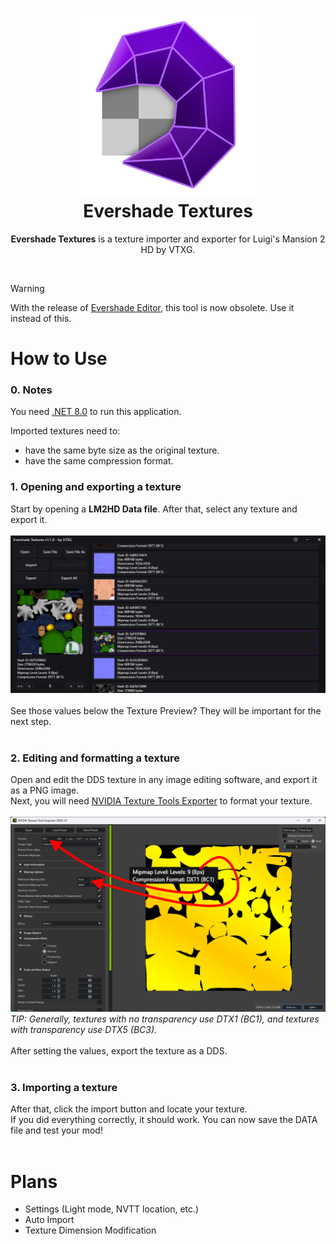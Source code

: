 <h1 align="center">
  <img src=".github/images/img_logo.png" alt="Evershade Textures" width="300">
  <br>
  <b>Evershade Textures</b>
</h1>

<p align="center">
  <b>Evershade Textures</b> is a texture importer and exporter for Luigi's Mansion 2 HD by VTXG.
</p>

<br>

> [!WARNING]
> With the release of [Evershade Editor](https://github.com/Gadd-Modding-Inc/Evershade-Editor), this tool is now obsolete. Use it instead of this.

# How to Use

### 0. Notes

You need [.NET 8.0](https://dotnet.microsoft.com/en-us/download/dotnet/8.0) to run this application.

Imported textures need to:
- have the same byte size as the original texture.
- have the same compression format. <br>

### 1. Opening and exporting a texture

Start by opening a **LM2HD Data file**. After that, select any texture and export it.<br><br>
<img src=".github/images/img_1.png" alt="Example 1"><br><br>
See those values below the Texture Preview? They will be important for the next step.<br><br>

### 2. Editing and formatting a texture

Open and edit the DDS texture in any image editing software, and export it as a PNG image.<br>
Next, you will need [NVIDIA Texture Tools Exporter](https://developer.nvidia.com/texture-tools-exporter) to format your texture.<br><br>
<img src=".github/images/img_2.png" alt="Example 2"><br>
*TIP: Generally, textures with no transparency use DTX1 (BC1), and textures with transparency use DTX5 (BC3).*<br><br>
After setting the values, export the texture as a DDS.<br><br>

### 3. Importing a texture

After that, click the import button and locate your texture.<br>
If you did everything correctly, it should work. You can now save the DATA file and test your mod!<br><br>

# Plans

- Settings (Light mode, NVTT location, etc.)
- Auto Import
- Texture Dimension Modification
